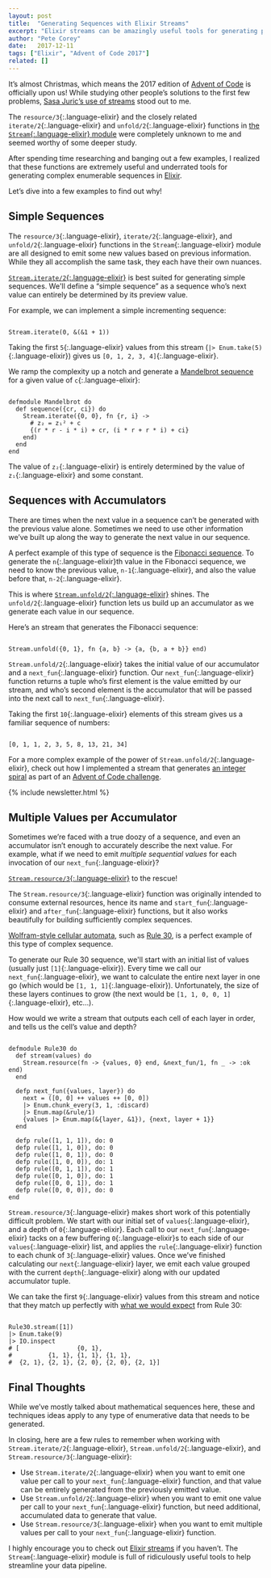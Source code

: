 ```yaml
---
layout: post
title:  "Generating Sequences with Elixir Streams"
excerpt: "Elixir streams can be amazingly useful tools for generating potentially infinite sequences of data. Learn about three useful stream functions that can be used to generate complex enumerable sequences."
author: "Pete Corey"
date:   2017-12-11
tags: ["Elixir", "Advent of Code 2017"]
related: []
---
```


It’s almost Christmas, which means the 2017 edition of [Advent of Code](https://adventofcode.com/) is officially upon us! While studying other people’s solutions to the first few problems, [Sasa Juric‏’s use of streams](https://gist.github.com/sasa1977/028a13921489f16a41f8c346578c4b5f#file-aoc2017_day2-ex-L41-L48) stood out to me.

The `resource/3`{:.language-elixir} and the closely related `iterate/2`{:.language-elixir} and `unfold/2`{:.language-elixir} functions in [the `Stream`{:.language-elixir} module](https://hexdocs.pm/elixir/Stream.html) were completely unknown to me and seemed worthy of some deeper study.

After spending time researching and banging out a few examples, I realized that these functions are extremely useful and underrated tools for generating complex enumerable sequences in [Elixir](https://elixir-lang.org/).

Let’s dive into a few examples to find out why!

## Simple Sequences

The `resource/3`{:.language-elixir}, `iterate/2`{:.language-elixir}, and `unfold/2`{:.language-elixir} functions in the `Stream`{:.language-elixir} module are all designed to emit some new values based on previous information. While they all accomplish the same task, they each have their own nuances.

[`Stream.iterate/2`{:.language-elixir}](https://hexdocs.pm/elixir/Stream.html#iterate/2) is best suited for generating simple sequences. We'll define a “simple sequence” as a sequence who’s next value can entirely be determined by its preview value.

For example, we can implement a simple incrementing sequence:

<pre class='language-elixir'><code class='language-elixir'>
Stream.iterate(0, &(&1 + 1))
</code></pre>

Taking the first `5`{:.language-elixir} values from this stream (`|> Enum.take(5)`{:.language-elixir}) gives us `[0, 1, 2, 3, 4]`{:.language-elixir}.

We ramp the complexity up a notch and generate a [Mandelbrot sequence](https://en.wikipedia.org/wiki/Mandelbrot_set) for a given value of `c`{:.language-elixir}:

<pre class='language-elixir'><code class='language-elixir'>
defmodule Mandelbrot do
  def sequence({cr, ci}) do
    Stream.iterate({0, 0}, fn {r, i} -> 
      # z₂ = z₁² + c
      {(r * r - i * i) + cr, (i * r + r * i) + ci}
    end)
  end
end
</code></pre>

The value of `z₂`{:.language-elixir} is entirely determined by the value of `z₁`{:.language-elixir} and some constant.

## Sequences with Accumulators

There are times when the next value in a sequence can’t be generated with the previous value alone. Sometimes we need to use other information we’ve built up along the way to generate the next value in our sequence.

A perfect example of this type of sequence is the [Fibonacci sequence](https://en.wikipedia.org/wiki/Fibonacci_number). To generate the `n`{:.language-elixir}th value in the Fibonacci sequence, we need to know the previous value, `n-1`{:.language-elixir}, and also the value before that, `n-2`{:.language-elixir}.

This is where [`Stream.unfold/2`{:.language-elixir}](https://hexdocs.pm/elixir/Stream.html#unfold/2) shines. The `unfold/2`{:.language-elixir} function lets us build up an accumulator as we generate each value in our sequence.

Here’s an stream that generates the Fibonacci sequence:

<pre class='language-elixir'><code class='language-elixir'>
Stream.unfold({0, 1}, fn {a, b} -> {a, {b, a + b}} end)
</code></pre>

`Stream.unfold/2`{:.language-elixir} takes the initial value of our accumulator and a `next_fun`{:.language-elixir} function. Our `next_fun`{:.language-elixir} function returns a tuple who’s first element is the value emitted by our stream, and who’s second element is the accumulator that will be passed into the next call to `next_fun`{:.language-elixir}.

Taking the first `10`{:.language-elixir} elements of this stream gives us a familiar sequence of numbers:

<pre class='language-elixir'><code class='language-elixir'>
[0, 1, 1, 2, 3, 5, 8, 13, 21, 34]
</code></pre>

For a more complex example of the power of `Stream.unfold/2`{:.language-elixir}, check out how I implemented a stream that generates [an integer spiral](https://github.com/pcorey/advent_of_code_2017/blob/master/03/03.exs#L36-L38) as part of an [Advent of Code challenge](https://adventofcode.com/2017/day/3).

{% include newsletter.html %}

## Multiple Values per Accumulator

Sometimes we’re faced with a true doozy of a sequence, and even an accumulator isn’t enough to accurately describe the next value. For example, what if we need to emit _multiple sequential values_ for each invocation of our `next_fun`{:.language-elixir}?

[`Stream.resource/3`{:.language-elixir}](https://hexdocs.pm/elixir/Stream.html#resource/3) to the rescue!

The `Stream.resource/3`{:.language-elixir} function was originally intended to consume external resources, hence its name and `start_fun`{:.language-elixir} and `after_fun`{:.language-elixir} functions, but it also works beautifully for building sufficiently complex sequences.

[Wolfram-style cellular automata](https://en.wikipedia.org/wiki/Cellular_automaton#Classification), such as [Rule 30](https://en.wikipedia.org/wiki/Rule_30), is a perfect example of this type of complex sequence.

To generate our Rule 30 sequence, we'll start with an initial list of values (usually just `[1]`{:.language-elixir}). Every time we call our `next_fun`{:.language-elixir}, we want to calculate the entire next layer in one go (which would be `[1, 1, 1]`{:.language-elixir}). Unfortunately, the size of these layers continues to grow (the next would be `[1, 1, 0, 0, 1]`{:.language-elixir}, etc…).

How would we write a stream that outputs each cell of each layer in order, and tells us the cell’s value and depth?

<pre class='language-elixir'><code class='language-elixir'>
defmodule Rule30 do
  def stream(values) do
    Stream.resource(fn -> {values, 0} end, &next_fun/1, fn _ -> :ok end)
  end

  defp next_fun({values, layer}) do
    next = ([0, 0] ++ values ++ [0, 0])
    |> Enum.chunk_every(3, 1, :discard)
    |> Enum.map(&rule/1)
    {values |> Enum.map(&{layer, &1}), {next, layer + 1}}
  end

  defp rule([1, 1, 1]), do: 0
  defp rule([1, 1, 0]), do: 0
  defp rule([1, 0, 1]), do: 0
  defp rule([1, 0, 0]), do: 1
  defp rule([0, 1, 1]), do: 1
  defp rule([0, 1, 0]), do: 1
  defp rule([0, 0, 1]), do: 1
  defp rule([0, 0, 0]), do: 0
end
</code></pre>

`Stream.resource/3`{:.language-elixir} makes short work of this potentially difficult problem. We start with our initial set of `values`{:.language-elixir}, and a depth of `0`{:.language-elixir}. Each call to our `next_fun`{:.language-elixir} tacks on a few buffering `0`{:.language-elixir}s to each side of our `values`{:.language-elixir} list, and applies the `rule`{:.language-elixir} function to each chunk of `3`{:.language-elixir} values. Once we’ve finished calculating our `next`{:.language-elixir} layer, we emit each value grouped with the current `depth`{:.language-elixir} along with our updated accumulator tuple.

We can take the first `9`{:.language-elixir} values from this stream and notice that they match up perfectly with [what we would expect](https://en.wikipedia.org/wiki/Rule_30#Rule_set) from Rule 30:

<pre class='language-elixir'><code class='language-elixir'>
Rule30.stream([1])
|> Enum.take(9)
|> IO.inspect
# [                {0, 1},
#          {1, 1}, {1, 1}, {1, 1}, 
#  {2, 1}, {2, 1}, {2, 0}, {2, 0}, {2, 1}]
</code></pre>

## Final Thoughts

While we’ve mostly talked about mathematical sequences here, these and techniques ideas apply to any type of enumerative data that needs to be generated.

In closing, here are a few rules to remember when working with `Stream.iterate/2`{:.language-elixir}, `Stream.unfold/2`{:.language-elixir}, and `Stream.resource/3`{:.language-elixir}:

- Use `Stream.iterate/2`{:.language-elixir} when you want to emit one value per call to your `next_fun`{:.language-elixir} function, and that value can be entirely generated from the previously emitted value.
- Use `Stream.unfold/2`{:.language-elixir} when you want to emit one value per call to your `next_fun`{:.language-elixir} function, but need additional, accumulated data to generate that value.
- Use `Stream.resource/3`{:.language-elixir} when you want to emit multiple values per call to your `next_fun`{:.language-elixir} function.

I highly encourage you to check out [Elixir streams](http://elixir-lang.github.io/getting-started/enumerables-and-streams.html#streams) if you haven’t. The `Stream`{:.language-elixir} module is full of ridiculously useful tools to help streamline your data pipeline.

